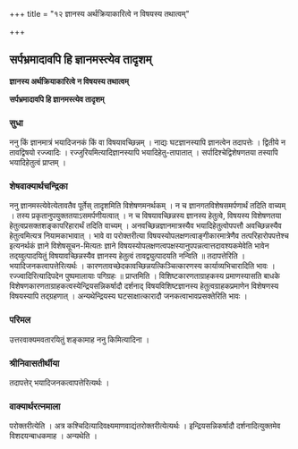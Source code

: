 +++
title = "१२ ज्ञानस्य अर्थक्रियाकारित्वे न विषयस्य तथात्वम्"

+++


## सर्पभ्रमादावपि हि ज्ञानमस्त्येव तादृशम्

**ज्ञानस्य अर्थक्रियाकारित्वे न विषयस्य तथात्वम्**

**सर्पभ्रमादावपि हि ज्ञानमस्त्येव तादृशम्**

### **सुधा**

ननु किं ज्ञानमात्रं भयादिजनकं किं वा विषयावच्छिन्नम् । नाद्यः घटज्ञानस्यापि ज्ञानत्वेन तदापत्तेः । द्वितीये न तावद्विषयो रज्ज्वादिः । रज्जुरियमित्यादिज्ञानस्यापि भयादिहेतु-तापातात् । सर्पादिश्चेद्विशेषणतया तस्यापि भयादिहेतुत्वं प्राप्तम् ।

### **शेषवाक्यार्थचन्द्रिका**

ननु ज्ञानमस्त्येवेत्येतावतैव पूर्तेस् तादृशमिति विशेषणमनर्थकम् । न च ज्ञानगतविशेषसमर्पणार्थं तदिति वाच्यम् । तस्य प्रकृतानुपयुक्ततयाऽसमर्पणीयत्वात् । न च विषयावच्छिन्नस्य ज्ञानस्य हेतुत्वे, विषयस्य विशेषणतया हेतुत्वप्रसक्तशङ्कापरिहारार्थं तदिति वाच्यम् । अनवच्छिन्नज्ञानमात्रस्यैव भयादिहेतुत्वोपपत्तौ अवच्छिन्नस्यैव हेतुत्वमित्यत्र नियामकाभावात् । भावे वा परोक्तरीत्या विषयस्योपलक्षणत्वाङ्गीकारमात्रेणैव तत्परिहारोपपत्तेश्च इत्यनर्थकं ज्ञाने विशेषसूचन-मित्यतः ज्ञाने विषयस्योपलक्षणत्वपक्षस्यानुपपन्नत्वात्तदावश्यकमेवेति भावेन तद्य्वुत्पादयितुं विषयावच्छिन्नस्यैव ज्ञानस्य हेतुत्वं तावद्व्युत्पादयति नन्विति ॥ तदापत्तेरिति । भयादिजनकत्वापत्तेरित्यर्थः । कारणतावच्छेदकावच्छिन्नयत्किञ्चित्कारणस्य कार्याव्यभिचारादिति भावः । रज्ज्वादिरित्यादिपदेन पुष्पमालायाः पगिग्रहः ॥ प्राप्तमिति । विशिष्टकारणताग्राहकस्य प्रमाणस्यासति बाधके विशेषणकारणताग्राहकत्वस्येन्द्रियसन्निकर्षादौ दर्शनाद् विषयविशिष्टज्ञानस्य हेतुत्वग्राहकप्रमाणेन विशेषणस्य विषयस्यापि तद्ग्रहणात् । अन्यथेन्द्रियस्य घटसाक्षात्कारादौ जनकत्वाभावप्रसक्तेरिति भावः ।

### **परिमल**

उत्तरवाक्यमवतारयितुं शङ्कामाह ननु किमित्यादिना ।

### **श्रीनिवासतीर्थीया**

तदापत्तेर् भयादिजनकत्वापत्तेरित्यर्थः ।

### **वाक्यार्थरत्नमाला**

परोक्तरीत्येति । अत्र कश्चिदित्यादिवक्ष्यमाणवाद्यंतरोक्तरीत्येत्यर्थः । इन्द्रियसन्निकर्षादौ दर्शनादित्युक्तमेव विशदयन्बाधकमाह । अन्यथेति ।

